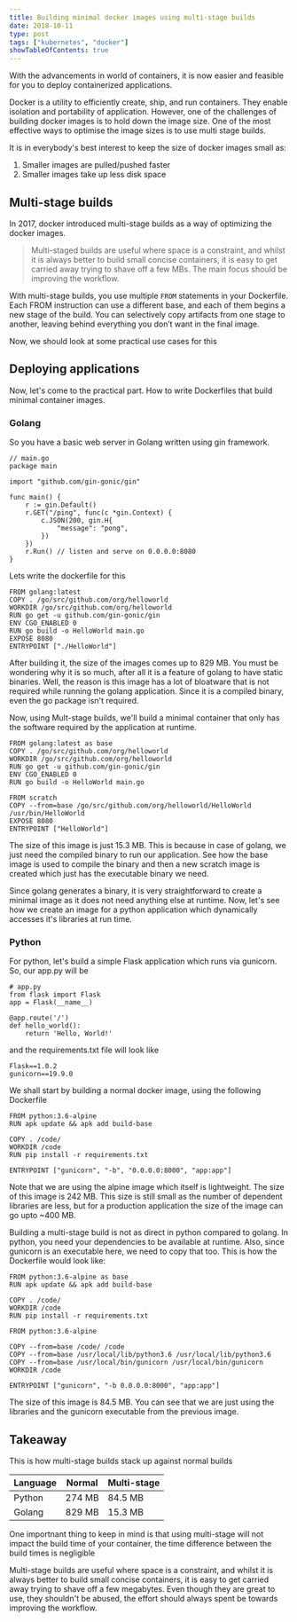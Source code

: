 ```yaml
---
title: Building minimal docker images using multi-stage builds
date: 2018-10-11
type: post
tags: ["kubernetes", "docker"]
showTableOfContents: true
---
```


With the advancements in world of containers, it is now easier and feasible for you to deploy containerized applications.

Docker is a utility to efficiently create, ship, and run containers. They enable isolation and portability of application. However, one of the challenges of building docker images is to hold down the image size. One of the most effective ways to optimise the image sizes is to use multi stage builds.

It is in everybody's best interest to keep the size of docker images small as:

1. Smaller images are pulled/pushed faster
2. Smaller images take up less disk space

## Multi-stage builds

In 2017, docker introduced multi-stage builds as a way of optimizing the docker images.

> Multi-staged builds are useful where space is a constraint, and whilst it is always better to build small concise containers, it is easy to get carried away trying to shave off a few MBs. The main focus should be improving the workflow.

With multi-stage builds, you use multiple `FROM` statements in your Dockerfile. Each FROM instruction can use a different base, and each of them begins a new stage of the build. You can selectively copy artifacts from one stage to another, leaving behind everything you don’t want in the final image.

Now, we should look at some practical use cases for this

## Deploying applications

Now, let's come to the practical part. How to write Dockerfiles that build minimal container images.

### Golang
So you have a basic web server in Golang written using gin framework.

```
// main.go
package main

import "github.com/gin-gonic/gin"

func main() {
	r := gin.Default()
	r.GET("/ping", func(c *gin.Context) {
		c.JSON(200, gin.H{
			"message": "pong",
		})
	})
	r.Run() // listen and serve on 0.0.0.0:8080
}
```

Lets write the dockerfile for this

```
FROM golang:latest
COPY . /go/src/github.com/org/helloworld
WORKDIR /go/src/github.com/org/helloworld
RUN go get -u github.com/gin-gonic/gin
ENV CGO_ENABLED 0
RUN go build -o HelloWorld main.go
EXPOSE 8080
ENTRYPOINT ["./HelloWorld"]
```

After building it, the size of the images comes up to 829 MB. You must be wondering why it is so much, after all it is a feature of golang to have static binaries. Well, the reason is this image has a lot of bloatware that is not required while running the golang application. Since it is a compiled binary, even the go package isn't required.

Now, using Mult-stage builds, we'll build a minimal container that only has the software required by the application at runtime.

```
FROM golang:latest as base
COPY . /go/src/github.com/org/helloworld
WORKDIR /go/src/github.com/org/helloworld
RUN go get -u github.com/gin-gonic/gin
ENV CGO_ENABLED 0
RUN go build -o HelloWorld main.go

FROM scratch
COPY --from=base /go/src/github.com/org/helloworld/HelloWorld /usr/bin/HelloWorld
EXPOSE 8080
ENTRYPOINT ["HelloWorld"]
```
The size of this image is just 15.3 MB. This is because in case of golang, we just need the compiled binary to run our application. See how the base image is used to compile the binary and then a new scratch image is created which just has the executable binary we need.

Since golang generates a binary, it is very straightforward to create a minimal image as it does not need anything else at runtime. Now, let's see how we create an image for a python application which dynamically accesses it's libraries at run time.

### Python

For python, let's build a simple Flask application which runs via gunicorn. So, our app.py will be
```
# app.py
from flask import Flask
app = Flask(__name__)

@app.route('/')
def hello_world():
    return 'Hello, World!'
```

and the requirements.txt file will look like
```
Flask==1.0.2
gunicorn==19.9.0
```

We shall start by building a normal docker image, using the following Dockerfile
```
FROM python:3.6-alpine
RUN apk update && apk add build-base

COPY . /code/
WORKDIR /code
RUN pip install -r requirements.txt

ENTRYPOINT ["gunicorn", "-b", "0.0.0.0:8000", "app:app"]
```

Note that we are using the alpine image which itself is lightweight. The size of this image is 242 MB. This size is still small as the number of dependent libraries are less, but for a production application the size of the image can go upto ~400 MB.

Building a multi-stage build is not as direct in python compared to golang. In python, you need your dependencies to be available at runtime. Also, since gunicorn is an executable here, we need to copy that too. This is how the Dockerfile would look like:

```
FROM python:3.6-alpine as base
RUN apk update && apk add build-base

COPY . /code/
WORKDIR /code
RUN pip install -r requirements.txt

FROM python:3.6-alpine

COPY --from=base /code/ /code
COPY --from=base /usr/local/lib/python3.6 /usr/local/lib/python3.6
COPY --from=base /usr/local/bin/gunicorn /usr/local/bin/gunicorn
WORKDIR /code

ENTRYPOINT ["gunicorn", "-b 0.0.0.0:8000", "app:app"]
```

The size of this image is 84.5 MB. You can see that we are just using the libraries and the gunicorn executable from the previous image.

## Takeaway

This is how multi-stage builds stack up against normal builds

| Language | Normal | Multi-stage |
|----------|--------|-------------|
| Python   | 274 MB | 84.5 MB     |
| Golang   | 829 MB | 15.3 MB     |

One importnant thing to keep in mind is that using multi-stage will not impact the build time of your container, the time difference between the build times is negligible

Multi-stage builds are useful where space is a constraint, and whilst it is always better to build small concise containers, it is easy to get carried away trying to shave off a few megabytes. Even though they are great to use, they shouldn't be abused, the effort should always spent be towards improving the workflow.